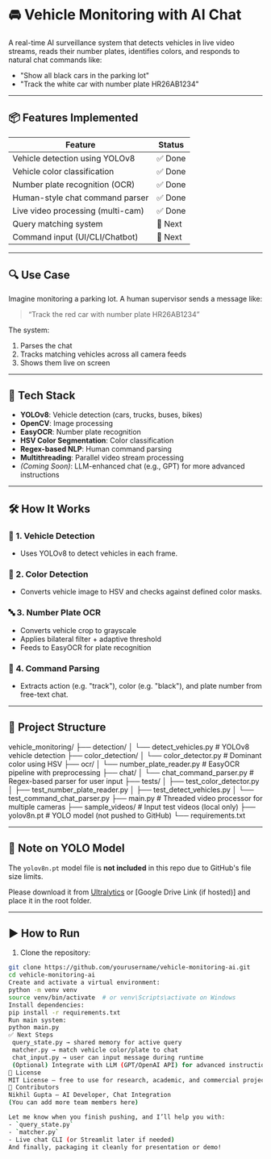 # 🚘 Vehicle Monitoring with AI Chat

A real-time AI surveillance system that detects vehicles in live video streams, reads their number plates, identifies colors, and responds to natural chat commands like:

- "Show all black cars in the parking lot"
- "Track the white car with number plate HR26AB1234"

---

## 📦 Features Implemented

| Feature                         | Status    |
|---------------------------------|-----------|
| Vehicle detection using YOLOv8  | ✅ Done    |
| Vehicle color classification    | ✅ Done    |
| Number plate recognition (OCR)  | ✅ Done    |
| Human-style chat command parser | ✅ Done    |
| Live video processing (multi-cam)| ✅ Done   |
| Query matching system           | 🔄 Next    |
| Command input (UI/CLI/Chatbot)  | 🔄 Next    |

---

## 🔍 Use Case

Imagine monitoring a parking lot. A human supervisor sends a message like:

> “Track the red car with number plate HR26AB1234”

The system:
1. Parses the chat
2. Tracks matching vehicles across all camera feeds
3. Shows them live on screen

---

## 🧠 Tech Stack

- **YOLOv8**: Vehicle detection (cars, trucks, buses, bikes)
- **OpenCV**: Image processing
- **EasyOCR**: Number plate recognition
- **HSV Color Segmentation**: Color classification
- **Regex-based NLP**: Human command parsing
- **Multithreading**: Parallel video stream processing
- *(Coming Soon)*: LLM-enhanced chat (e.g., GPT) for more advanced instructions

---

## 🛠️ How It Works

### 🎥 1. Vehicle Detection
- Uses YOLOv8 to detect vehicles in each frame.

### 🎨 2. Color Detection
- Converts vehicle image to HSV and checks against defined color masks.

### 🔤 3. Number Plate OCR
- Converts vehicle crop to grayscale
- Applies bilateral filter + adaptive threshold
- Feeds to EasyOCR for plate recognition

### 💬 4. Command Parsing
- Extracts action (e.g. "track"), color (e.g. "black"), and plate number from free-text chat.

---

## 📁 Project Structure

vehicle_monitoring/
├── detection/
│ └── detect_vehicles.py # YOLOv8 vehicle detection
├── color_detection/
│ └── color_detector.py # Dominant color using HSV
├── ocr/
│ └── number_plate_reader.py # EasyOCR pipeline with preprocessing
├── chat/
│ └── chat_command_parser.py # Regex-based parser for user input
├── tests/
│ ├── test_color_detector.py
│ ├── test_number_plate_reader.py
│ ├── test_detect_vehicles.py
│ └── test_command_chat_parser.py
├── main.py # Threaded video processor for multiple cameras
├── sample_videos/ # Input test videos (local only)
├── yolov8n.pt # YOLO model (not pushed to GitHub)
└── requirements.txt

---

## 🚫 Note on YOLO Model

The `yolov8n.pt` model file is **not included** in this repo due to GitHub's file size limits.

Please download it from [Ultralytics](https://github.com/ultralytics/ultralytics) or [Google Drive Link (if hosted)] and place it in the root folder.

---

## ▶️ How to Run

1. Clone the repository:
```bash
git clone https://github.com/yourusername/vehicle-monitoring-ai.git
cd vehicle-monitoring-ai
Create and activate a virtual environment:
python -m venv venv
source venv/bin/activate  # or venv\Scripts\activate on Windows
Install dependencies:
pip install -r requirements.txt
Run main system:
python main.py
✅ Next Steps
 query_state.py → shared memory for active query
 matcher.py → match vehicle color/plate to chat
 chat_input.py → user can input message during runtime
 (Optional) Integrate with LLM (GPT/OpenAI API) for advanced instructions
📜 License
MIT License – free to use for research, academic, and commercial projects with credit.
🤝 Contributors
Nikhil Gupta – AI Developer, Chat Integration
(You can add more team members here)

Let me know when you finish pushing, and I’ll help you with:
- `query_state.py`
- `matcher.py`
- Live chat CLI (or Streamlit later if needed)  
And finally, packaging it cleanly for presentation or demo!